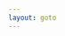 ```yaml
---
layout: goto
---
```

<!-- Identify UA then redirect -->
<script>
    window.location.href = "{% link _posts/shadowsocksr/2018-7-15-shadowsocksr.md %}"
</script>